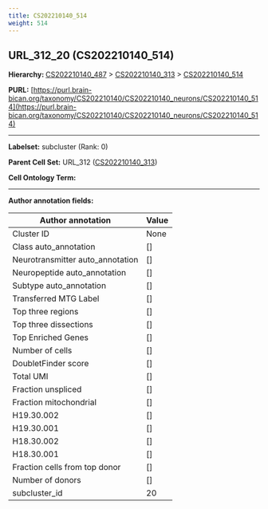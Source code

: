 ```yaml
---
title: CS202210140_514
weight: 514
---
```

## URL_312_20 (CS202210140_514)
<b>Hierarchy: </b>
[CS202210140_487](../CS202210140_487) >
[CS202210140_313](../CS202210140_313) >
[CS202210140_514](../CS202210140_514)

**PURL:** [https://purl.brain-bican.org/taxonomy/CS202210140/CS202210140_neurons/CS202210140_514](https://purl.brain-bican.org/taxonomy/CS202210140/CS202210140_neurons/CS202210140_514)

---


**Labelset:** subcluster (Rank: 0)

**Parent Cell Set:** URL_312 ([CS202210140_313](../CS202210140_313))



**Cell Ontology Term:** 

[MARKER GENES.]: #


---

[TRANSFERRED ANNOTATIONS.]: #


[AUTHOR ANNOTATION FIELDS.]: #


**Author annotation fields:**

| Author annotation | Value |
|-------------------|-------|
|Cluster ID|None|
|Class auto_annotation|[]|
|Neurotransmitter auto_annotation|[]|
|Neuropeptide auto_annotation|[]|
|Subtype auto_annotation|[]|
|Transferred MTG Label|[]|
|Top three regions|[]|
|Top three dissections|[]|
|Top Enriched Genes|[]|
|Number of cells|[]|
|DoubletFinder score|[]|
|Total UMI|[]|
|Fraction unspliced|[]|
|Fraction mitochondrial|[]|
|H19.30.002|[]|
|H19.30.001|[]|
|H18.30.002|[]|
|H18.30.001|[]|
|Fraction cells from top donor|[]|
|Number of donors|[]|
|subcluster_id|20|
